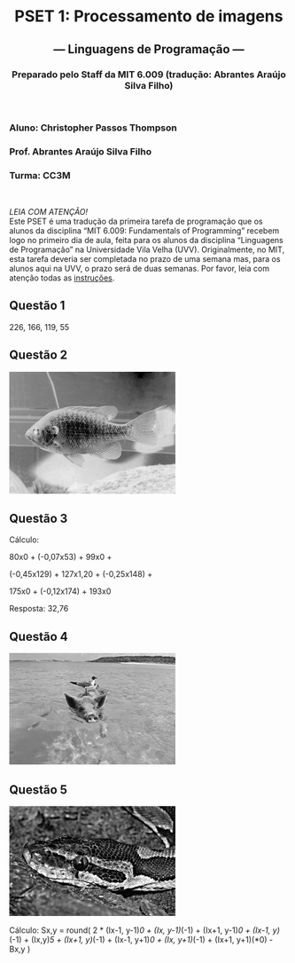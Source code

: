 <div align="center">
  
# PSET 1: Processamento de imagens
## — Linguagens de Programação —
### Preparado pelo Staff da MIT 6.009 (tradução: Abrantes Araújo Silva Filho)
</div>

<br>

### Aluno: Christopher Passos Thompson
### Prof. Abrantes Araújo Silva Filho
### Turma: CC3M

<br>
  
*LEIA COM ATENÇÃO!*  
Este PSET é uma tradução da primeira tarefa de programação que os alunos da
disciplina “MIT 6.009: Fundamentals of Programming” recebem logo no primeiro
dia de aula, feita para os alunos da disciplina “Linguagens de Programação” na
Universidade Vila Velha (UVV). Originalmente, no MIT, esta tarefa deveria ser
completada no prazo de uma semana mas, para os alunos aqui na UVV, o prazo será
de duas semanas. Por favor, leia com atenção todas as [instruções](https://github.com/Christhopas/PSET1/blob/main/pset-1.pdf).



## Questão 1 
226, 166, 119, 55


## Questão 2
![bluegill_invertida.png](https://github.com/Christhopas/Processamento-de-imagens/blob/main/Imagens%20geradas/bluegill_invertida.png)


## Questão 3

Cálculo:

80x0   +   (-0,07x53)   +   99x0 +

(-0,45x129)   +   127x1,20   +   (-0,25x148) +

175x0   +   (-0,12x174)   +   193x0

Resposta: 32,76


## Questão 4
![pigbird_correlacao.png](https://github.com/Christhopas/Processamento-de-imagens/blob/main/Imagens%20geradas/pigbird_correlacao.png)


## Questão 5
![python_nitida.png](https://github.com/Christhopas/Processamento-de-imagens/blob/main/Imagens%20geradas/python_nitida.png)

Cálculo: 
Sx,y = round(
    2 * (Ix-1, y-1)*0 + (Ix, y-1)*(-1) + (Ix+1, y-1)*0 +
         (Ix-1, y)*(-1) + (Ix,y)*5 + (Ix+1, y)*(-1) +
         (Ix-1, y+1)*0 + (Ix, y+1)*(-1) + (Ix+1, y+1)(*0) - Bx,y
         )


